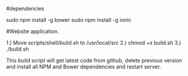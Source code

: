 #dependencies

sudo npm install -g bower
sudo npm install -g ionic

#Website application.

1.) Move scripts/shell/build.sh to /usr/local/src
2.) chmod +x build.sh
3.) ./build.sh

This build script will get latest code from github, delete previous version and install
all NPM and Bower dependencies and restart server.

